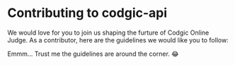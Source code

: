 # Contributing to codgic-api

We would love for you to join us shaping the furture of Codgic Online Judge. As a contributor, here are the guidelines we would like you to follow:

Emmm... Trust me the guidelines are around the corner. 😂
